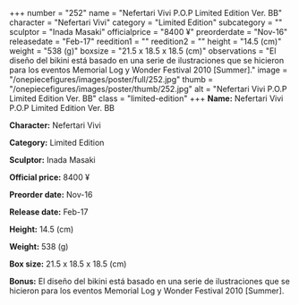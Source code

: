 +++
number = "252"
name = "Nefertari Vivi P.O.P Limited Edition Ver. BB"
character = "Nefertari Vivi"
category = "Limited Edition"
subcategory = ""
sculptor = "Inada Masaki"
officialprice = "8400 ¥"
preorderdate = "Nov-16"
releasedate = "Feb-17"
reedition1 = ""
reedition2 = ""
height = "14.5 (cm)"
weight = "538 (g)"
boxsize = "21.5 x 18.5 x 18.5 (cm)"
observations = "El diseño del bikini está basado en una serie de ilustraciones que se hicieron para los eventos Memorial Log y Wonder Festival 2010 [Summer]."
image = "/onepiecefigures/images/poster/full/252.jpg"
thumb = "/onepiecefigures/images/poster/thumb/252.jpg"
alt = "Nefertari Vivi P.O.P Limited Edition Ver. BB"
class = "limited-edition"
+++
**Name:** Nefertari Vivi P.O.P Limited Edition Ver. BB

**Character:** Nefertari Vivi

**Category:** Limited Edition 

**Sculptor:** Inada Masaki

**Official price:** 8400 ¥

**Preorder date:** Nov-16

**Release date:** Feb-17

**Height:** 14.5 (cm)

**Weight:** 538 (g)

**Box size:** 21.5 x 18.5 x 18.5 (cm)

**Bonus:** El diseño del bikini está basado en una serie de ilustraciones que se hicieron para los eventos Memorial Log y Wonder Festival 2010 [Summer].
